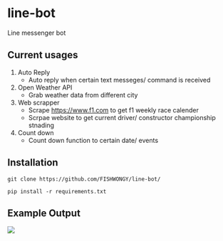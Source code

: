 # line-bot
Line messenger bot

## Current usages
1. Auto Reply
    - Auto reply when certain text messeges/ command is received
2. Open Weather API
    - Grab weather data from different city
3. Web scrapper
    - Scrape https://www.f1.com to get f1 weekly race calender 
    - Scrpae website to get current driver/ constructor championship stnading
4. Count down
    - Count down function to certain date/ events

## Installation

```git clone https://github.com/FISHWONGY/line-bot/```

```pip install -r requirements.txt```

## Example Output
![](photo/linebot_sample.jpeg)
